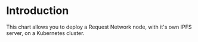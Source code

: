# Introduction

This chart allows you to deploy a Request Network node, with it's own IPFS server, on a Kubernetes cluster.
